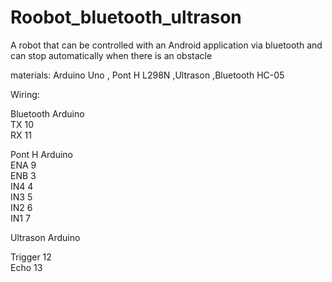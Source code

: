 # Roobot_bluetooth_ultrason
 A robot that can be controlled with an Android application via bluetooth and can stop automatically when there is an obstacle

materials: Arduino Uno , Pont H L298N ,Ultrason ,Bluetooth HC-05

Wiring:

Bluetooth          Arduino \
TX                    10\
RX                    11




Pont H               Arduino      
  ENA                    9    \
  ENB                    3    \
  IN4                    4    \
  IN3                    5    \
  IN2                    6    \
  IN1                    7   
  
  
  
  
  Ultrason          Arduino 

 Trigger              12   \
 Echo                 13   
